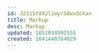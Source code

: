 ```yaml
---
id: 32115td42l2wyr58wxdckan
title: Markup
desc: Markup
updated: 1651034992555
created: 1641440764029
---
```



